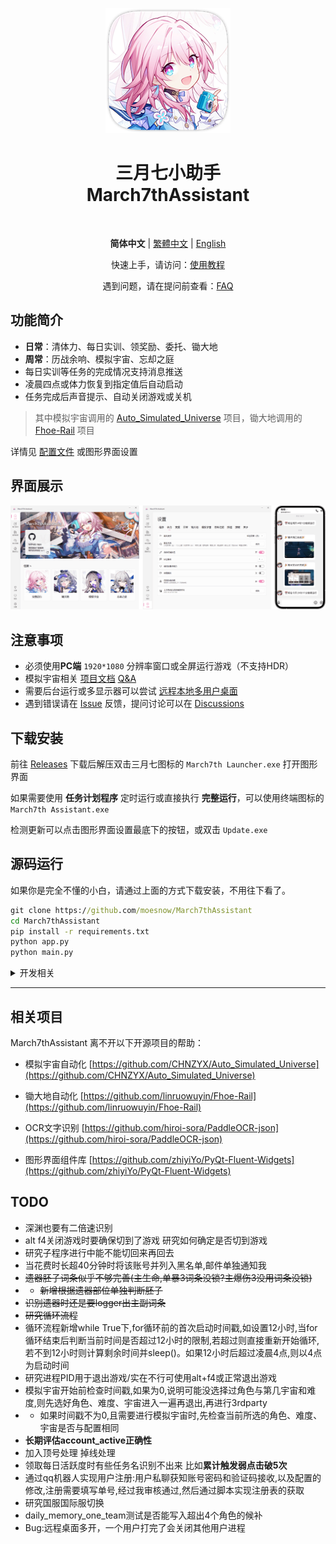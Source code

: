 <div align="center">
<p>
    <img src="./assets/screenshot/March7th.png">
</p>

<h1>
三月七小助手<br>
March7thAssistant
</h1>

<p>
    <img alt="" src="https://img.shields.io/badge/platform-Windows-blue?style=flat-square&color=4096d8" />
    <img alt="" src="https://img.shields.io/github/last-commit/moesnow/March7thAssistant?style=flat-square&color=f18cb9" />
    <img alt="" src="https://img.shields.io/github/v/release/moesnow/March7thAssistant?style=flat-square&color=4096d8" />
    <img alt="" src="https://img.shields.io/github/downloads/moesnow/March7thAssistant/total?style=flat-square&color=f18cb9" />
</p>

**简体中文** | [繁體中文](./README_TW.md) | [English](./README_EN.md)

快速上手，请访问：[使用教程](https://moesnow.github.io/March7thAssistant/#/assets/docs/Tutorial)

遇到问题，请在提问前查看：[FAQ](https://moesnow.github.io/March7thAssistant/#/assets/docs/FAQ)

</div>

## 功能简介

- **日常**：清体力、每日实训、领奖励、委托、锄大地
- **周常**：历战余响、模拟宇宙、忘却之庭
- 每日实训等任务的完成情况支持消息推送
- 凌晨四点或体力恢复到指定值后自动启动
- 任务完成后声音提示、自动关闭游戏或关机

> 其中模拟宇宙调用的 [Auto_Simulated_Universe](https://github.com/CHNZYX/Auto_Simulated_Universe) 项目，锄大地调用的 [Fhoe-Rail](https://github.com/linruowuyin/Fhoe-Rail) 项目

详情见 [配置文件](assets/config/config.example.yaml) 或图形界面设置 

## 界面展示

![README](assets/screenshot/README1.png)

## 注意事项

- 必须使用**PC端** `1920*1080` 分辨率窗口或全屏运行游戏（不支持HDR）
- 模拟宇宙相关 [项目文档](https://asu.stysqy.top/)  [Q&A](https://asu.stysqy.top/guide/qa.html)
- 需要后台运行或多显示器可以尝试 [远程本地多用户桌面](https://asu.stysqy.top/guide/bs.html)
- 遇到错误请在 [Issue](https://github.com/moesnow/March7thAssistant/issues) 反馈，提问讨论可以在 [Discussions](https://github.com/moesnow/March7thAssistant/discussions)

## 下载安装

前往 [Releases](https://github.com/moesnow/March7thAssistant/releases/latest) 下载后解压双击三月七图标的 `March7th Launcher.exe` 打开图形界面

如果需要使用 **任务计划程序** 定时运行或直接执行 **完整运行**，可以使用终端图标的 `March7th Assistant.exe`

检测更新可以点击图形界面设置最底下的按钮，或双击 `Update.exe`

## 源码运行

如果你是完全不懂的小白，请通过上面的方式下载安装，不用往下看了。

```cmd
git clone https://github.com/moesnow/March7thAssistant
cd March7thAssistant
pip install -r requirements.txt
python app.py
python main.py
```

<details>
<summary>开发相关</summary>

获取 crop 参数表示的裁剪坐标可以通过图形界面设置内的捕获截图功能

python main.py 后面支持参数 fight/universe/forgottenhall 等

</details>

---

## 相关项目

March7thAssistant 离不开以下开源项目的帮助：

- 模拟宇宙自动化 [https://github.com/CHNZYX/Auto_Simulated_Universe](https://github.com/CHNZYX/Auto_Simulated_Universe)

- 锄大地自动化 [https://github.com/linruowuyin/Fhoe-Rail](https://github.com/linruowuyin/Fhoe-Rail)

- OCR文字识别 [https://github.com/hiroi-sora/PaddleOCR-json](https://github.com/hiroi-sora/PaddleOCR-json)

- 图形界面组件库 [https://github.com/zhiyiYo/PyQt-Fluent-Widgets](https://github.com/zhiyiYo/PyQt-Fluent-Widgets)

## TODO

- 深渊也要有二倍速识别
- alt f4关闭游戏时要确保切到了游戏 研究如何确定是否切到游戏
- 研究子程序进行中能不能切回来再回去
- 当花费时长超40分钟时将该账号并列入黑名单,邮件单独通知我
- ~~遗器胚子词条似乎不够完善(主生命,单暴3词条没锁?主爆伤3没用词条没锁)~~
- - ~~新增根据遗器部位单独判断胚子~~
- ~~识别遗器时还是要logger出主副词条~~
- ~~研究循环流程~~
- 循环流程新增while True下,for循环前的首次启动时间戳,如设置12小时,当for循环结束后判断当前时间是否超过12小时的限制,若超过则直接重新开始循环,若不到12小时则计算剩余时间并sleep()。如果12小时后超过凌晨4点,则以4点为启动时间
- 研究进程PID用于退出游戏/实在不行可使用alt+f4或正常退出游戏
- 模拟宇宙开始前检查时间戳,如果为0,说明可能没选择过角色与第几宇宙和难度,则先选好角色、难度、宇宙进入一遍再退出,再进行3rdparty
- - 如果时间戳不为0,且需要进行模拟宇宙时,先检查当前所选的角色、难度、宇宙是否与配置相同
- **长期评估account_active正确性**
- 加入顶号处理 掉线处理
- 领取每日活跃度时有些任务名识别不出来 比如**累计触发弱点击破5次**
- 通过qq机器人实现用户注册:用户私聊获知账号密码和验证码接收,以及配置的修改,注册需要填写单号,经过我审核通过,然后通过脚本实现注册表的获取
- 研究国服国际服切换
- daily_memory_one_team测试是否能写入超出4个角色的候补
- Bug:远程桌面多开，一个用户打完了会关闭其他用户进程


